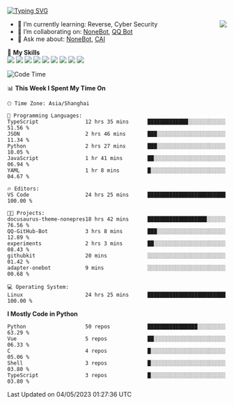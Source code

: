 [![Typing SVG](https://readme-typing-svg.herokuapp.com?size=25&duration=2500&color=8C43EA&vCenter=true&width=200&height=40&lines=Hi+there+%F0%9F%91%8B%F0%9F%8F%BB;I'm+yanyongyu)](https://git.io/typing-svg)

<a href="#">
  <img align="right" src="https://github-readme-stats.vercel.app/api?username=yanyongyu&count_private=true&show_icons=true&bg_color=15,f2f7fd,E0EAFC" />
</a>

- 🌱 I’m currently learning: Reverse, Cyber Security
- 👯 I’m collaborating on: [NoneBot](https://github.com/nonebot), [QQ Bot](https://github.com/Mrs4s/go-cqhttp)
- 💬 Ask me about: [NoneBot](https://github.com/nonebot), [CAI](https://github.com/cscs181/CAI)

🌟 **My Skills**  
![](https://img.shields.io/badge/-Python-3e74a2?style=flat-square&logo=Python&logoColor=fff)
![](https://img.shields.io/badge/-Node.js-339933?style=flat-square&logo=Node.js&logoColor=fff)
![](https://img.shields.io/badge/-Vue-4fc08d?style=flat-square&logo=Vue.js&logoColor=fff)
![](https://img.shields.io/badge/-React-2d98ce?style=flat-square&logo=React&logoColor=fff)
![](https://img.shields.io/badge/-Docker-2496ED?style=flat-square&logo=Docker&logoColor=fff)
![](https://img.shields.io/badge/-Linux-000000?style=flat-square&logo=Linux&logoColor=fff)
![](https://img.shields.io/badge/-MySQL-4479A1?style=flat-square&logo=MySQL&logoColor=fff)
![](https://img.shields.io/badge/-Redis-DC382D?style=flat-square&logo=Redis&logoColor=fff)
![](https://img.shields.io/badge/-MongoDB-47A248?style=flat-square&logo=MongoDB&logoColor=fff)

<!--START_SECTION:waka-->
![Code Time](http://img.shields.io/badge/Code%20Time-3%2C984%20hrs%2050%20mins-blue)

📊 **This Week I Spent My Time On** 

```text
🕑︎ Time Zone: Asia/Shanghai

💬 Programming Languages: 
TypeScript               12 hrs 35 mins      █████████████░░░░░░░░░░░░   51.56 % 
JSON                     2 hrs 46 mins       ███░░░░░░░░░░░░░░░░░░░░░░   11.34 % 
Python                   2 hrs 27 mins       ███░░░░░░░░░░░░░░░░░░░░░░   10.05 % 
JavaScript               1 hr 41 mins        ██░░░░░░░░░░░░░░░░░░░░░░░   06.94 % 
YAML                     1 hr 8 mins         █░░░░░░░░░░░░░░░░░░░░░░░░   04.67 % 

🔥 Editors: 
VS Code                  24 hrs 25 mins      █████████████████████████   100.00 % 

🐱‍💻 Projects: 
docusaurus-theme-nonepres18 hrs 42 mins      ███████████████████░░░░░░   76.56 % 
QQ-GitHub-Bot            3 hrs 8 mins        ███░░░░░░░░░░░░░░░░░░░░░░   12.89 % 
experiments              2 hrs 3 mins        ██░░░░░░░░░░░░░░░░░░░░░░░   08.43 % 
githubkit                20 mins             ░░░░░░░░░░░░░░░░░░░░░░░░░   01.42 % 
adapter-onebot           9 mins              ░░░░░░░░░░░░░░░░░░░░░░░░░   00.68 % 

💻 Operating System: 
Linux                    24 hrs 25 mins      █████████████████████████   100.00 % 
```

**I Mostly Code in Python** 

```text
Python                   50 repos            ████████████████░░░░░░░░░   63.29 % 
Vue                      5 repos             ██░░░░░░░░░░░░░░░░░░░░░░░   06.33 % 
C                        4 repos             █░░░░░░░░░░░░░░░░░░░░░░░░   05.06 % 
Shell                    3 repos             █░░░░░░░░░░░░░░░░░░░░░░░░   03.80 % 
TypeScript               3 repos             █░░░░░░░░░░░░░░░░░░░░░░░░   03.80 % 
```




 Last Updated on 04/05/2023 01:27:36 UTC
<!--END_SECTION:waka-->
